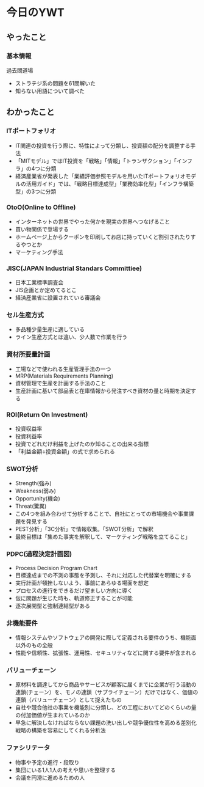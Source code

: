 # 今日のYWT

## やったこと

### 基本情報

過去問道場

- ストラテジ系の問題を61問解いた
- 知らない用語について調べた

## わかったこと

### ITポートフォリオ

- IT関連の投資を行う際に、特性によって分類し、投資額の配分を調整する手法
- 「MITモデル」ではIT投資を「戦略」「情報」「トランザクション」「インフラ」の4つに分類
- 経済産業省が発表した「業績評価参照モデルを用いたITポートフォリオモデルの活用ガイド」では、「戦略目標達成型」「業務効率化型」「インフラ構築型」の3つに分類

### OtoO(Online to Offline)

- インターネットの世界でやった何かを現実の世界へつなげること
- 買い物関係で登場する
- ホームページ上からクーポンを印刷してお店に持っていくと割引されたりするやつとか
- マーケティング手法

### JISC(JAPAN Industrial Standars Committiee)

- 日本工業標準調査会
- JIS企画とか定めてるとこ
- 経済産業省に設置されている審議会

### セル生産方式

- 多品種少量生産に適している
- ライン生産方式とは違い、少人数で作業を行う

### 資材所要量計画

- 工場などで使われる生産管理手法の一つ
- MRP(Materials Requirements Planning)
- 資材管理で生産を計画する手法のこと
- 生産計画に基いて部品表と在庫情報から発注すべき資材の量と時期を決定する

### ROI(Return On Investment)

- 投資収益率
- 投資利益率
- 投資でどれだけ利益を上げたのか知ることの出来る指標
- 「利益金額÷投資金額」の式で求められる

### SWOT分析

- Strength(強み)
- Weakness(弱み)
- Opportunity(機会)
- Threat(驚異)
- この4つを組み合わせて分析することで、自社にとっての市場機会や事業課題を発見する
- PEST分析」「3C分析」で情報収集。「SWOT分析」で解釈
- 最終目標は「集めた事実を解釈して、マーケティング戦略を立てること」

### PDPC(過程決定計画図)

- Process Decision Program Chart
- 目標達成までの不測の事態を予測し、それに対応した代替案を明確にする
- 実行計画が頓挫しないよう、事前にあらゆる場面を想定
- プロセスの進行をできるだけ望ましい方向に導く
- 仮に問題が生じた時も、軌道修正することが可能
- 逐次展開型と強制連結型がある

### 非機能要件

- 情報システムやソフトウェアの開発に際して定義される要件のうち、機能面以外のもの全般
- 性能や信頼性、拡張性、運用性、セキュリティなどに関する要件が含まれる

### バリューチェーン

- 原材料を調達してから商品やサービスが顧客に届くまでに企業が行う活動の連鎖(チェーン）を、モノの連鎖（サプライチェーン）だけではなく、価値の連鎖（バリューチェーン）として捉えたもの
- 自社や競合他社の事業を機能別に分類し、どの工程においてどのくらいの量の付加価値が生まれているのか
- 早急に解決しなければならない課題の洗い出しや競争優位性を高める差別化戦略の構築を容易にしてくれる分析法

### ファシリテータ

- 物事や予定の進行・段取り
- 集団にいる1人1人の考えや思いを整理する
- 会議を円滑に進めるための人
